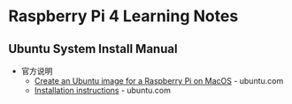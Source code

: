 # Raspberry Pi 4 Learning Notes
## Ubuntu System Install Manual
   * 官方说明
        + [Create an Ubuntu image for a Raspberry Pi on MacOS](https://ubuntu.com/tutorials/create-an-ubuntu-image-for-a-raspberry-pi-on-macos#1-overview) - ubuntu.com
        + [Installation instructions](https://ubuntu.com/download/raspberry-pi/thank-you?version=19.10.1&architecture=arm64+raspi3) - ubuntu.com
